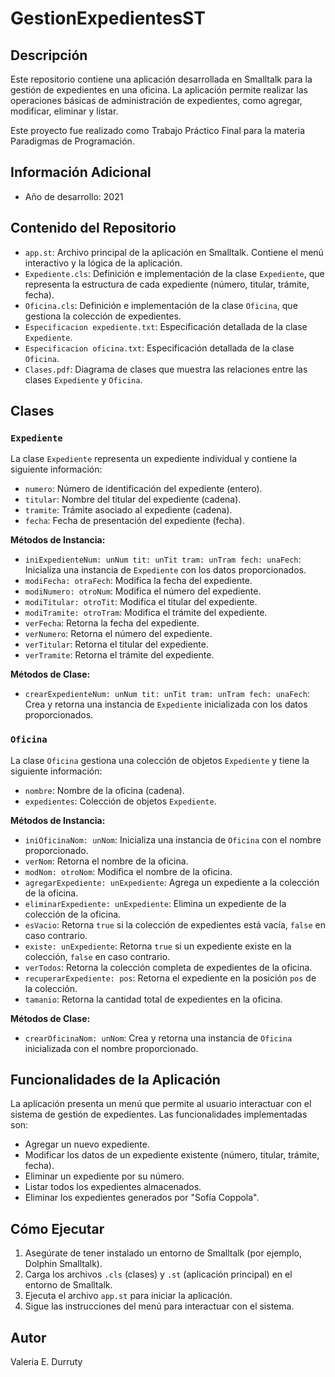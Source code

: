 # GestionExpedientesST

## Descripción

Este repositorio contiene una aplicación desarrollada en Smalltalk para la gestión de expedientes en una oficina. La aplicación permite realizar las operaciones básicas de administración de expedientes, como agregar, modificar, eliminar y listar.

Este proyecto fue realizado como Trabajo Práctico Final para la materia Paradigmas de Programación.

##   Información Adicional

* Año de desarrollo: 2021

## Contenido del Repositorio

* `app.st`:  Archivo principal de la aplicación en Smalltalk. Contiene el menú interactivo y la lógica de la aplicación.
* `Expediente.cls`: Definición e implementación de la clase `Expediente`, que representa la estructura de cada expediente (número, titular, trámite, fecha).
* `Oficina.cls`: Definición e implementación de la clase `Oficina`, que gestiona la colección de expedientes.
* `Especificacion expediente.txt`: Especificación detallada de la clase `Expediente`.
* `Especificacion oficina.txt`: Especificación detallada de la clase `Oficina`.
* `Clases.pdf`: Diagrama de clases que muestra las relaciones entre las clases `Expediente` y `Oficina`.

## Clases

### `Expediente`

La clase `Expediente` representa un expediente individual y contiene la siguiente información:

* `numero`:  Número de identificación del expediente (entero).
* `titular`: Nombre del titular del expediente (cadena).
* `tramite`:  Trámite asociado al expediente (cadena).
* `fecha`:  Fecha de presentación del expediente (fecha).

**Métodos de Instancia:**

* `iniExpedienteNum: unNum tit: unTit tram: unTram fech: unaFech`: Inicializa una instancia de `Expediente` con los datos proporcionados.
* `modiFecha: otraFech`: Modifica la fecha del expediente.
* `modiNumero: otroNum`: Modifica el número del expediente.
* `modiTitular: otroTit`: Modifica el titular del expediente.
* `modiTramite: otroTram`: Modifica el trámite del expediente.
* `verFecha`: Retorna la fecha del expediente.
* `verNumero`: Retorna el número del expediente.
* `verTitular`: Retorna el titular del expediente.
* `verTramite`: Retorna el trámite del expediente.

**Métodos de Clase:**

* `crearExpedienteNum: unNum tit: unTit tram: unTram fech: unaFech`: Crea y retorna una instancia de `Expediente` inicializada con los datos proporcionados.

### `Oficina`

La clase `Oficina` gestiona una colección de objetos `Expediente` y tiene la siguiente información:

* `nombre`: Nombre de la oficina (cadena).
* `expedientes`: Colección de objetos `Expediente`.

**Métodos de Instancia:**

* `iniOficinaNom: unNom`: Inicializa una instancia de `Oficina` con el nombre proporcionado.
* `verNom`: Retorna el nombre de la oficina.
* `modNom: otroNom`: Modifica el nombre de la oficina.
* `agregarExpediente: unExpediente`: Agrega un expediente a la colección de la oficina.
* `eliminarExpediente: unExpediente`: Elimina un expediente de la colección de la oficina.
* `esVacio`: Retorna `true` si la colección de expedientes está vacía, `false` en caso contrario.
* `existe: unExpediente`: Retorna `true` si un expediente existe en la colección, `false` en caso contrario.
* `verTodos`: Retorna la colección completa de expedientes de la oficina.
* `recuperarExpediente: pos`: Retorna el expediente en la posición `pos` de la colección.
* `tamanio`: Retorna la cantidad total de expedientes en la oficina.

**Métodos de Clase:**

* `crearOficinaNom: unNom`: Crea y retorna una instancia de `Oficina` inicializada con el nombre proporcionado.

## Funcionalidades de la Aplicación

La aplicación presenta un menú que permite al usuario interactuar con el sistema de gestión de expedientes. Las funcionalidades implementadas son:

* Agregar un nuevo expediente.
* Modificar los datos de un expediente existente (número, titular, trámite, fecha).
* Eliminar un expediente por su número.
* Listar todos los expedientes almacenados.
* Eliminar los expedientes generados por "Sofía Coppola".

## Cómo Ejecutar

1.  Asegúrate de tener instalado un entorno de Smalltalk (por ejemplo, Dolphin Smalltalk).
2.  Carga los archivos `.cls` (clases) y `.st` (aplicación principal) en el entorno de Smalltalk.
3.  Ejecuta el archivo `app.st` para iniciar la aplicación.
4.  Sigue las instrucciones del menú para interactuar con el sistema.

## Autor

Valeria E. Durruty
